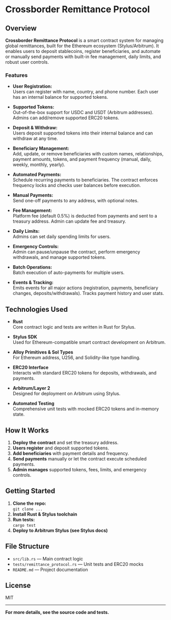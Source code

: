 # Crossborder Remittance Protocol

## Overview

**Crossborder Remittance Protocol** is a smart contract system for managing global remittances, built for the Ethereum ecosystem (Stylus/Arbitrum). It enables users to deposit stablecoins, register beneficiaries, and automate or manually send payments with built-in fee management, daily limits, and robust user controls.

### Features

- **User Registration:**  
  Users can register with name, country, and phone number. Each user has an internal balance for supported tokens.

- **Supported Tokens:**  
  Out-of-the-box support for USDC and USDT (Arbitrum addresses). Admins can add/remove supported ERC20 tokens.

- **Deposit & Withdraw:**  
  Users deposit supported tokens into their internal balance and can withdraw at any time.

- **Beneficiary Management:**  
  Add, update, or remove beneficiaries with custom names, relationships, payment amounts, tokens, and payment frequency (manual, daily, weekly, monthly, yearly).

- **Automated Payments:**  
  Schedule recurring payments to beneficiaries. The contract enforces frequency locks and checks user balances before execution.

- **Manual Payments:**  
  Send one-off payments to any address, with optional notes.

- **Fee Management:**  
  Platform fee (default 0.5%) is deducted from payments and sent to a treasury address. Admin can update fee and treasury.

- **Daily Limits:**  
  Admins can set daily spending limits for users.

- **Emergency Controls:**  
  Admin can pause/unpause the contract, perform emergency withdrawals, and manage supported tokens.

- **Batch Operations:**  
  Batch execution of auto-payments for multiple users.

- **Events & Tracking:**  
  Emits events for all major actions (registration, payments, beneficiary changes, deposits/withdrawals). Tracks payment history and user stats.

## Technologies Used

- **Rust**  
  Core contract logic and tests are written in Rust for Stylus.

- **Stylus SDK**  
  Used for Ethereum-compatible smart contract development on Arbitrum.

- **Alloy Primitives & Sol Types**  
  For Ethereum address, U256, and Solidity-like type handling.

- **ERC20 Interface**  
  Interacts with standard ERC20 tokens for deposits, withdrawals, and payments.

- **Arbitrum/Layer 2**  
  Designed for deployment on Arbitrum using Stylus.

- **Automated Testing**  
  Comprehensive unit tests with mocked ERC20 tokens and in-memory state.

## How It Works

1. **Deploy the contract** and set the treasury address.
2. **Users register** and deposit supported tokens.
3. **Add beneficiaries** with payment details and frequency.
4. **Send payments** manually or let the contract execute scheduled payments.
5. **Admin manages** supported tokens, fees, limits, and emergency controls.

## Getting Started

1. **Clone the repo:**  
   `git clone ...`
2. **Install Rust & Stylus toolchain**
3. **Run tests:**  
   `cargo test`
4. **Deploy to Arbitrum Stylus (see Stylus docs)**

## File Structure

- `src/lib.rs` — Main contract logic
- `tests/remittance_protocol.rs` — Unit tests and ERC20 mocks
- `README.md` — Project documentation

## License

MIT

---

**For more details, see the source code and tests.**